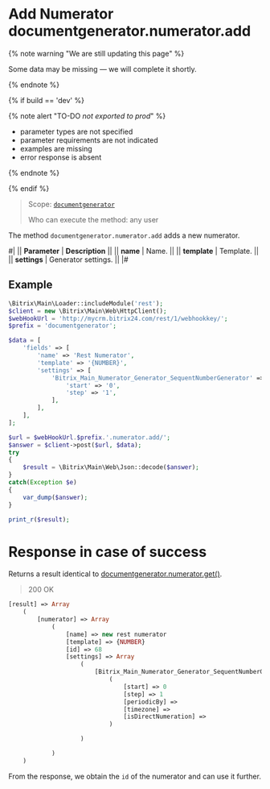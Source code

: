 # Add Numerator documentgenerator.numerator.add

{% note warning "We are still updating this page" %}

Some data may be missing — we will complete it shortly.

{% endnote %}

{% if build == 'dev' %}

{% note alert "TO-DO _not exported to prod_" %}

- parameter types are not specified
- parameter requirements are not indicated
- examples are missing
- error response is absent

{% endnote %}

{% endif %}

> Scope: [`documentgenerator`](../../scopes/permissions.md)
>
> Who can execute the method: any user

The method `documentgenerator.numerator.add` adds a new numerator.

#|
|| **Parameter** | **Description** ||
|| **name** | Name. ||
|| **template** | Template. ||
|| **settings** | Generator settings. ||
|#

## Example

```php
\Bitrix\Main\Loader::includeModule('rest');
$client = new \Bitrix\Main\Web\HttpClient();
$webHookUrl = 'http://mycrm.bitrix24.com/rest/1/webhookkey/';
$prefix = 'documentgenerator';

$data = [
    'fields' => [
        'name' => 'Rest Numerator',
        'template' => '{NUMBER}',
        'settings' => [
            'Bitrix_Main_Numerator_Generator_SequentNumberGenerator' => [
                'start' => '0',
                'step' => '1',
            ],
        ],
    ],
];

$url = $webHookUrl.$prefix.'.numerator.add/';
$answer = $client->post($url, $data);
try
{
    $result = \Bitrix\Main\Web\Json::decode($answer);
}
catch(Exception $e)
{
    var_dump($answer);
}

print_r($result);
```

# Response in case of success

Returns a result identical to [documentgenerator.numerator.get()](./document-generator-numerator-get.md).

> 200 OK

```php
[result] => Array
    (
        [numerator] => Array
            (
                [name] => new rest numerator
                [template] => {NUMBER}
                [id] => 68
                [settings] => Array
                    (
                        [Bitrix_Main_Numerator_Generator_SequentNumberGenerator] => Array
                            (
                                [start] => 0
                                [step] => 1
                                [periodicBy] =>
                                [timezone] =>
                                [isDirectNumeration] =>
                            )

                    )

            )
    )
```

From the response, we obtain the `id` of the numerator and can use it further.